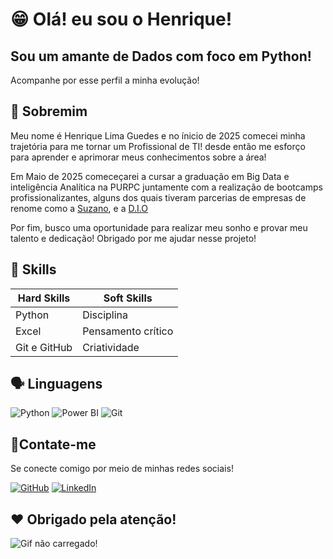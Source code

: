 # 😁 Olá! eu sou o Henrique!

## Sou um amante de Dados com foco em Python!
Acompanhe por esse perfil a minha evolução!

## 👋 Sobremim

Meu nome é Henrique Lima Guedes e no ínicio de 2025 comecei minha trajetória para me tornar um Profissional de TI! desde então me esforço para aprender e aprimorar meus conhecimentos sobre a área! 

Em Maio de 2025 comeceçarei a cursar a graduação em Big Data e inteligência Analítica na PURPC juntamente com a realização de bootcamps profissionalizantes, alguns dos quais tiveram parcerias de empresas de renome como a [Suzano](https://loja.suzano.com.br/suzano/pt/aboutSuzano), e a [D.I.O](https://www.dio.me)

Por fim, busco uma oportunidade para realizar meu sonho e provar meu talento e dedicação! Obrigado por me ajudar nesse projeto!

## 🧠 Skills

| Hard Skills | Soft Skills |
|---|---|
| Python  | Disciplina |
| Excel  | Pensamento crítico  |
| Git e GitHub | Criatividade |

## 🗣️ Linguagens

![Python](https://img.shields.io/badge/python-Básico/Intermediário-3670A0?style=for-the-badge&logo=python&logoColor=ffdd54)
![Power BI](https://img.shields.io/badge/Excel-Intermediário/Avançado-F2C811?style=for-the-badge&logo=powerbi&logoColor=white)
![Git](https://img.shields.io/badge/GIT-Básico-E44C30?style=for-the-badge&logo=git&logoColor=white)

## 📱Contate-me
Se conecte comigo por meio de minhas redes sociais!

[![GitHub](https://img.shields.io/badge/GitHub-100000?style=for-the-badge&logo=github&logoColor=white)](https://github.com/RickFrec)
[![LinkedIn](https://img.shields.io/badge/LinkedIn-0077B5?style=for-the-badge&logo=linkedin&logoColor=white)](https://www.linkedin.com/in/henrique-lima-guedes-204b56216)

## ❤️ Obrigado pela atenção!
![Gif não carregado!](https://media.discordapp.net/attachments/1364012600236445716/1364013759344939099/imagem_2025-04-21_195629414_2_1.gif?ex=6808204e&is=6806cece&hm=4802dbf6d216ceaa7b74984d4aba1ad1a06578c6323b459cbb01647da1388765&=&width=640&height=640)
